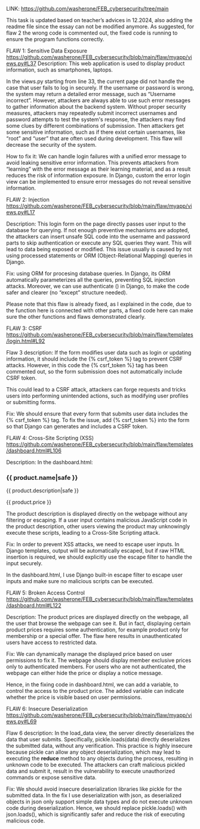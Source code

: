 LINK: 
https://github.com/washerone/FEB_cybersecurity/tree/main

This task is updated based on teacher’s advices in 12.2024, also adding the readme file since the essay can not be modified anymore.
As suggested, for flaw 2 the wrong code is commented out, the fixed code is running to ensure the program functions correctly.

FLAW 1: 
Sensitive Data Exposure
https://github.com/washerone/FEB_cybersecurity/blob/main/flaw/myapp/views.py#L37
Description:
This web application is used to display product information, such as smartphones, laptops.

In the views.py starting from line 33, the current page did not handle the case that user fails to log in securely. If the username or password is wrong, the system may return a detailed error message, such as “Username incorrect”. However, attackers are always able to use such error messages to gather information about the backend system. Without proper security measures, attackers may repeatedly submit incorrect usernames and password attempts to test the system's response, the attackers may find some clues by different combinations of submission. Then attackers get some sensitive information, such as if there exist certain usernames, like “root” and “user” that are often used during development. This flaw will decrease the security of the system. 

How to fix it:
We can handle login failures with a unified error message to avoid leaking sensitive error information. This prevents attackers from “learning” with the error message as their learning material, and as a result reduces the risk of information exposure. In Django, custom the error login view can be implemented to ensure error messages do not reveal sensitive information.


FLAW 2: 
Injection
https://github.com/washerone/FEB_cybersecurity/blob/main/flaw/myapp/views.py#L17

Description: This login form on the page directly passes user input to the database for querying. If not enough preventive mechanisms are adopted, the attackers can insert unsafe SQL code into the username and password parts to skip authentication or execute any SQL queries they want. This will lead to data being exposed or modified. This issue usually is caused by not using processed statements or ORM (Object-Relational Mapping) queries in Django.

Fix: using ORM for procesing database queries. In Django, its ORM automatically parameterizes all the queries, preventing SQL injection attacks. Moreover, we can use authenticate () in Django, to make the code safer and clearer (no “except” structure needed).

Please note that this flaw is already fixed, as I explained in the code, due to the function here is connected with other parts, a fixed code here can make sure the other functions and flaws demonstrated clearly.


FLAW 3:
CSRF
https://github.com/washerone/FEB_cybersecurity/blob/main/flaw/templates/login.html#L92

Flaw 3 description: If the form modifies user data such as login or updating information, it should include the {% csrf_token %} tag to prevent CSRF attacks. However, in this code the {% csrf_token %} tag has been commented out, so the form submission does not automatically include CSRF token.

This could lead to a CSRF attack, attackers can forge requests and tricks users into performing unintended actions, such as modifying user profiles or submitting forms.

Fix:
We should ensure that every form that submits user data includes the {% csrf_token %} tag. To fix the issue, add {% csrf_token %} into the form so that Django can generates and includes a CSRF token.


FLAW 4:
Cross-Site Scripting (XSS)
https://github.com/washerone/FEB_cybersecurity/blob/main/flaw/templates/dashboard.html#L106

Description:
In the dashboard.html:
<h3 class="product-name">{{ product.name|safe }}</h3>
<p class="product-description">{{ product.description|safe }}</p >
<p class="product-price">{{ product.price }}</p >

The product description is displayed directly on the webpage without any filtering or escaping. If a user input contains malicious JavaScript code in the product description, other users viewing the product may unknowingly execute these scripts, leading to a Cross-Site Scripting attack.

Fix:
In order to prevent XSS attacks, we need to escape user inputs. In Django templates, output will be automatically escaped, but if raw HTML insertion is required, we should explicitly use the escape filter to handle the input securely.

In the dashboard.html, I use Django built-in escape filter to escape user inputs and make sure no malicious scripts can be executed.


FLAW 5:
Broken Access Control
https://github.com/washerone/FEB_cybersecurity/blob/main/flaw/templates/dashboard.html#L122

Description:
The product prices are displayed directly on the webpage, all the user that browse the webpage can see it. But in fact, displaying certain product prices requires some authentication, for example product only for membership or a special offer. The flaw here results in unauthenticated users have access to restricted data.

Fix:
We can dynamically manage the displayed price based on user permissions to fix it. The webpage should display member exclusive prices only to authenticated members. For users who are not authenticated, the webpage can either hide the price or display a notice message.

Hence, in the fixing code in dashboard.html, we can add a variable, to control the access to the product price. The added variable can indicate whether the price is visible based on user permissions.


FLAW 6:
Insecure Deserialization 
https://github.com/washerone/FEB_cybersecurity/blob/main/flaw/myapp/views.py#L69

Flaw 6 description:
In the load_data view, the server directly deserializes the data that user submits. Specifically, pickle.loads(data) directly deserializes the submitted data, without any verification. This practice is highly insecure because pickle can allow any object deserialization, which may lead to executing the __reduce__ method to any objects during the process, resulting in unknown code to be executed. The attackers can craft malicious pickled data and submit it, result in the vulnerability to execute unauthorized commands or expose sensitive data.

Fix:
We should avoid insecure deserialization libraries like pickle for the submitted data. 
In the fix I use deserialization with json, as deserialized objects in json only support simple data types and do not execute unknown code during deserialization. Hence, we should 
replace pickle.loads() with json.loads(), which is significantly safer and reduce the risk of executing malicious code.
